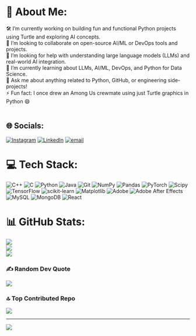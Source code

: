 # 💫 About Me:
🛠️ I’m currently working on building fun and functional Python projects using Turtle and exploring AI concepts.<br>🤝 I’m looking to collaborate on open-source AI/ML or DevOps tools and projects.<br>🧠 I’m looking for help with understanding large language models (LLMs) and real-world AI integration.<br>🌱 I’m currently learning about LLMs, AI/ML, DevOps, and Python for Data Science.<br>💬 Ask me about anything related to Python, GitHub, or engineering side-projects!<br>⚡ Fun fact: I once drew an Among Us crewmate using just Turtle graphics in Python 😄<br><br>


## 🌐 Socials:
[![Instagram](https://img.shields.io/badge/Instagram-%23E4405F.svg?logo=Instagram&logoColor=white)](https://instagram.com/https://www.instagram.com/krisj._/#) [![LinkedIn](https://img.shields.io/badge/LinkedIn-%230077B5.svg?logo=linkedin&logoColor=white)](https://linkedin.com/in/https://www.linkedin.com/in/krish-kumar-316933243/) [![email](https://img.shields.io/badge/Email-D14836?logo=gmail&logoColor=white)](mailto:krishkumarr345@gmail.com) 

# 💻 Tech Stack:
![C++](https://img.shields.io/badge/c++-%2300599C.svg?style=flat&logo=c%2B%2B&logoColor=white) ![C](https://img.shields.io/badge/c-%2300599C.svg?style=flat&logo=c&logoColor=white) ![Python](https://img.shields.io/badge/python-3670A0?style=flat&logo=python&logoColor=ffdd54) ![Java](https://img.shields.io/badge/java-%23ED8B00.svg?style=flat&logo=openjdk&logoColor=white) ![Git](https://img.shields.io/badge/git-%23F05033.svg?style=flat&logo=git&logoColor=white) ![NumPy](https://img.shields.io/badge/numpy-%23013243.svg?style=flat&logo=numpy&logoColor=white) ![Pandas](https://img.shields.io/badge/pandas-%23150458.svg?style=flat&logo=pandas&logoColor=white) ![PyTorch](https://img.shields.io/badge/PyTorch-%23EE4C2C.svg?style=flat&logo=PyTorch&logoColor=white) ![Scipy](https://img.shields.io/badge/SciPy-%230C55A5.svg?style=flat&logo=scipy&logoColor=%white) ![TensorFlow](https://img.shields.io/badge/TensorFlow-%23FF6F00.svg?style=flat&logo=TensorFlow&logoColor=white) ![scikit-learn](https://img.shields.io/badge/scikit--learn-%23F7931E.svg?style=flat&logo=scikit-learn&logoColor=white) ![Matplotlib](https://img.shields.io/badge/Matplotlib-%23ffffff.svg?style=flat&logo=Matplotlib&logoColor=black) ![Adobe](https://img.shields.io/badge/adobe-%23FF0000.svg?style=flat&logo=adobe&logoColor=white) ![Adobe After Effects](https://img.shields.io/badge/Adobe%20After%20Effects-9999FF.svg?style=flat&logo=Adobe%20After%20Effects&logoColor=white) ![MySQL](https://img.shields.io/badge/mysql-4479A1.svg?style=flat&logo=mysql&logoColor=white) ![MongoDB](https://img.shields.io/badge/MongoDB-%234ea94b.svg?style=flat&logo=mongodb&logoColor=white) ![React](https://img.shields.io/badge/react-%2320232a.svg?style=flat&logo=react&logoColor=%2361DAFB)
# 📊 GitHub Stats:
![](https://github-readme-stats.vercel.app/api?username=krisjscott&theme=dark&hide_border=false&include_all_commits=false&count_private=false)<br/>
![](https://nirzak-streak-stats.vercel.app/?user=krisjscott&theme=dark&hide_border=false)<br/>
![](https://github-readme-stats.vercel.app/api/top-langs/?username=krisjscott&theme=dark&hide_border=false&include_all_commits=false&count_private=false&layout=compact)

### ✍️ Random Dev Quote
![](https://quotes-github-readme.vercel.app/api?type=horizontal&theme=radical)

### 🔝 Top Contributed Repo
![](https://github-contributor-stats.vercel.app/api?username=krisjscott&limit=5&theme=transparent&combine_all_yearly_contributions=true)

---
[![](https://visitcount.itsvg.in/api?id=krisjscott&icon=4&color=6)](https://visitcount.itsvg.in)

<!-- Proudly created with GPRM ( https://gprm.itsvg.in ) -->
